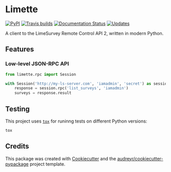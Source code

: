 # Limette

[//]: # (Badges)
[![PyPI](https://img.shields.io/pypi/v/limette.svg)][pypi]
[![Travis builds](https://api.travis-ci.com/mrfunnyshoes/limette.svg?branch=master)][travis]
[![Documentation Status](https://readthedocs.org/projects/limette/badge/?version=latest)][docs]
[![Updates](https://pyup.io/repos/github/mrfunnyshoes/limette/shield.svg)][pyup]

A client to the LimeSurvey Remote Control API 2, written in modern Python.

## Features

### Low-level JSON-RPC API

```python
from limette.rpc import Session

with Session('http://my-ls-server.com', 'iamadmin', 'secret') as session:
    response = session.rpc('list_surveys', 'iamadmin')
    surveys = response.result
```

## Testing

This project uses [`tox`](https://tox.readthedocs.io/en/latest/) for runinng tests on different Python versions:

```bash
tox
```

## Credits

This package was created with [Cookiecutter] and the [audreyr/cookiecutter-pypackage] project template.

[pypi]: https://pypi.python.org/pypi/limette
[travis]: https://travis-ci.com/mrfunnyshoes/limette
[docs]: https://limette.readthedocs.io/en/latest/?badge=latest
[pyup]: https://pyup.io/repos/github/mrfunnyshoes/limette/

[Cookiecutter]: https://github.com/audreyr/cookiecutter
[audreyr/cookiecutter-pypackage]: https://github.com/audreyr/cookiecutter-pypackage
